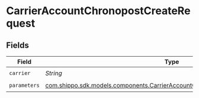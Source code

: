 # CarrierAccountChronopostCreateRequest


## Fields

| Field                                                                                                                                                          | Type                                                                                                                                                           | Required                                                                                                                                                       | Description                                                                                                                                                    | Example                                                                                                                                                        |
| -------------------------------------------------------------------------------------------------------------------------------------------------------------- | -------------------------------------------------------------------------------------------------------------------------------------------------------------- | -------------------------------------------------------------------------------------------------------------------------------------------------------------- | -------------------------------------------------------------------------------------------------------------------------------------------------------------- | -------------------------------------------------------------------------------------------------------------------------------------------------------------- |
| `carrier`                                                                                                                                                      | *String*                                                                                                                                                       | :heavy_check_mark:                                                                                                                                             | N/A                                                                                                                                                            | chronopost                                                                                                                                                     |
| `parameters`                                                                                                                                                   | [com.shippo.sdk.models.components.CarrierAccountChronopostCreateRequestParameters](../../models/components/CarrierAccountChronopostCreateRequestParameters.md) | :heavy_check_mark:                                                                                                                                             | N/A                                                                                                                                                            |                                                                                                                                                                |